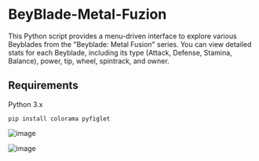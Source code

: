 # BeyBlade-Metal-Fuzion
This Python script provides a menu-driven interface to explore various Beyblades from the "Beyblade: Metal Fusion" series. You can view detailed stats for each Beyblade, including its type (Attack, Defense, Stamina, Balance), power, tip, wheel, spintrack, and owner.

## Requirements
Python 3.x
```
pip install colorama pyfiglet
```
![image](https://github.com/Cr0mb/BeyBlade-Metal-Fuzion/assets/137664526/9dfdbc93-d12b-43cd-ae2d-4d48be419155)

![image](https://github.com/Cr0mb/BeyBlade-Metal-Fuzion/assets/137664526/40d62f5b-25f3-40d3-b336-e41bd6d2ca18)

